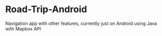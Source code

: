# Road-Trip-Android
Navigation app with other features, currently just on Android using Java with Mapbox API
